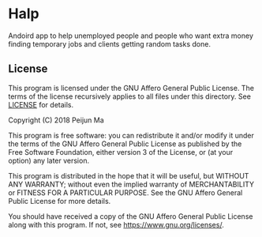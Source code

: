 # Halp

Andoird app to help unemployed people and people who want extra money finding temporary jobs and clients getting random tasks done.

## License

This program is licensed under the GNU Affero General Public License.
The terms of the license recursively applies to all files under this
directory. See [LICENSE](LICENSE) for details.

Copyright (C) 2018  Peijun Ma

This program is free software: you can redistribute it and/or modify
it under the terms of the GNU Affero General Public License as published
by the Free Software Foundation, either version 3 of the License, or
(at your option) any later version.

This program is distributed in the hope that it will be useful,
but WITHOUT ANY WARRANTY; without even the implied warranty of
MERCHANTABILITY or FITNESS FOR A PARTICULAR PURPOSE.  See the
GNU Affero General Public License for more details.

You should have received a copy of the GNU Affero General Public License
along with this program. If not, see <https://www.gnu.org/licenses/>.
